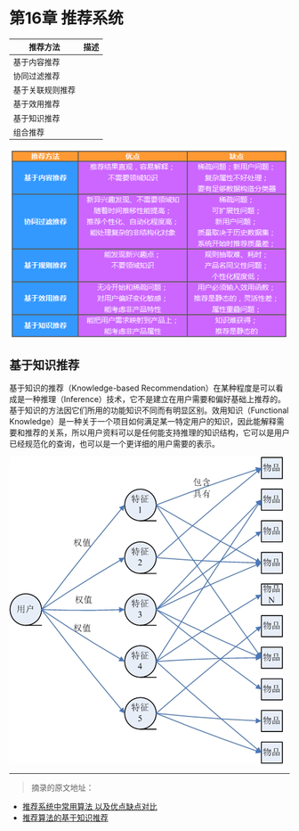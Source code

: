 # 第16章 推荐系统

| 推荐方法 | 描述 |
| --- | --- |
| 基于内容推荐     |   |
| 协同过滤推荐     |   |
| 基于关联规则推荐  |   |
| 基于效用推荐     |   |
| 基于知识推荐     |   |
| 组合推荐        |   |

![推荐方法对比](/images/16.RecommendedSystem/推荐方法对比.png)

## 基于知识推荐

基于知识的推荐（Knowledge-based Recommendation）在某种程度是可以看成是一种推理（Inference）技术，它不是建立在用户需要和偏好基础上推荐的。基于知识的方法因它们所用的功能知识不同而有明显区别。效用知识（Functional Knowledge）是一种关于一个项目如何满足某一特定用户的知识，因此能解释需要和推荐的关系，所以用户资料可以是任何能支持推理的知识结构，它可以是用户已经规范化的查询，也可以是一个更详细的用户需要的表示。

![基于知识的推荐](/images/16.RecommendedSystem/基于知识的推荐.jpg)

* * * 

> 摘录的原文地址：

* [推荐系统中常用算法 以及优点缺点对比](http://www.36dsj.com/archives/9519)
* [推荐算法的基于知识推荐](https://zhidao.baidu.com/question/2013524494179442228.html)
